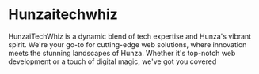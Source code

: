 # Hunzaitechwhiz
HunzaiTechWhiz is a dynamic blend of tech expertise and Hunza's vibrant spirit. We're your go-to for cutting-edge web solutions, where innovation meets the stunning landscapes of Hunza. Whether it's top-notch web development or a touch of digital magic, we've got you covered
